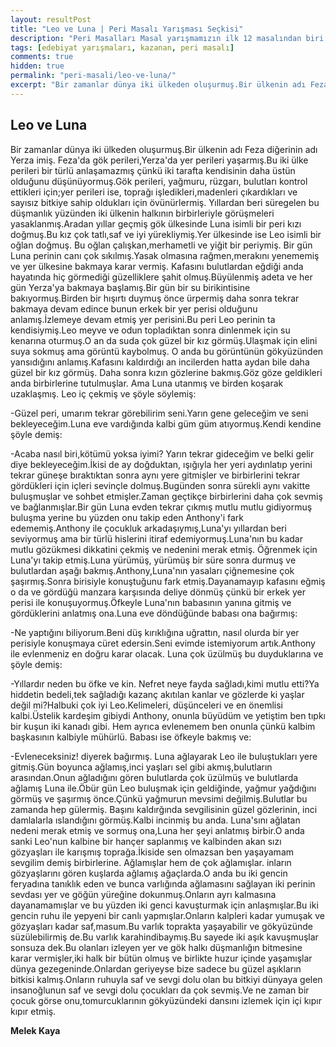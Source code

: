 ```yaml
---
layout: resultPost
title: "Leo ve Luna | Peri Masalı Yarışması Seçkisi"
description: "Peri Masalları Masal yarışmamızın ilk 12 masalından biri Melek Kaya'nın kaleminden..."
tags: [edebiyat yarışmaları, kazanan, peri masalı]
comments: true
hidden: true
permalink: "peri-masali/leo-ve-luna/"
excerpt: "Bir zamanlar dünya iki ülkeden oluşurmuş.Bir ülkenin adı Feza diğerinin adı Yerza imiş. Feza'da gök perileri,Yerza'da yer perileri yaşarmış.Bu iki ülke perileri bir türlü anlaşamazmış çünkü iki tarafta kendisinin daha üstün olduğunu düşünüyormuş.Gök perileri, yağmuru, rüzgarı, bulutları kontrol ettikleri için;yer perileri ise, toprağı işledikleri,madenleri çıkardıkları ve sayısız bitkiye sahip oldukları için övünürlermiş. Yıllardan beri süregelen bu düşmanlık yüzünden iki ülkenin halkının birbirleriyle görüşmeleri yasaklanmış.Aradan yıllar geçmiş gök ülkesinde Luna isimli bir peri kızı doğmuş.Bu kız çok tatlı,saf ve iyi yürekliymiş.Yer ülkesinde ise Leo isimli bir oğlan doğmuş. Bu oğlan çalışkan,merhametli ve yiğit bir periymiş. Bir gün Luna perinin canı çok sıkılmış.Yasak olmasına rağmen,merakını yenememiş ve yer ülkesine bakmaya karar vermiş. Kafasını bulutlardan eğdiği anda hayatında hiç görmediği güzelliklere şahit olmuş.Büyülenmiş adeta ve her gün Yerza'ya bakmaya başlamış.Bir gün bir su birikintisine bakıyormuş.Birden bir hışırtı duymuş önce ürpermiş daha sonra tekrar bakmaya devam edince bunun erkek bir yer perisi olduğunu anlamış.İzlemeye devam etmiş yer perisini.Bu peri Leo perinin ta kendisiymiş.Leo meyve ve odun topladıktan sonra dinlenmek için su kenarına oturmuş.O an da suda çok güzel bir kız görmüş.Ulaşmak için elini suya sokmuş ama görüntü kaybolmuş. O anda bu görüntünün gökyüzünden yansıdığını anlamış.Kafasını kaldırdığı an incilerden hatta aydan bile daha güzel bir kız görmüş. Daha sonra kızın gözlerine bakmış.Göz göze geldikleri anda birbirlerine tutulmuşlar. Ama Luna utanmış ve birden koşarak uzaklaşmış. Leo iç çekmiş ve şöyle söylemiş:"
---
```


## Leo ve Luna

Bir zamanlar dünya iki ülkeden oluşurmuş.Bir ülkenin adı Feza diğerinin adı Yerza imiş. Feza'da gök perileri,Yerza'da yer perileri yaşarmış.Bu iki ülke perileri bir türlü anlaşamazmış çünkü iki tarafta kendisinin daha üstün olduğunu düşünüyormuş.Gök perileri, yağmuru, rüzgarı, bulutları kontrol ettikleri için;yer perileri ise, toprağı işledikleri,madenleri çıkardıkları ve sayısız bitkiye sahip oldukları için övünürlermiş. Yıllardan beri süregelen bu düşmanlık yüzünden iki ülkenin halkının birbirleriyle görüşmeleri yasaklanmış.Aradan yıllar geçmiş gök ülkesinde Luna isimli bir peri kızı doğmuş.Bu kız çok tatlı,saf ve iyi yürekliymiş.Yer ülkesinde ise Leo isimli bir oğlan doğmuş. Bu oğlan çalışkan,merhametli ve yiğit bir periymiş. Bir gün Luna perinin canı çok sıkılmış.Yasak olmasına rağmen,merakını yenememiş ve yer ülkesine bakmaya karar vermiş. Kafasını bulutlardan eğdiği anda hayatında hiç görmediği güzelliklere şahit olmuş.Büyülenmiş adeta ve her gün Yerza'ya bakmaya başlamış.Bir gün bir su birikintisine bakıyormuş.Birden bir hışırtı duymuş önce ürpermiş daha sonra tekrar bakmaya devam edince bunun erkek bir yer perisi olduğunu anlamış.İzlemeye devam etmiş yer perisini.Bu peri Leo perinin ta kendisiymiş.Leo meyve ve odun topladıktan sonra dinlenmek için su kenarına oturmuş.O an da suda çok güzel bir kız görmüş.Ulaşmak için elini suya sokmuş ama görüntü kaybolmuş. O anda bu görüntünün gökyüzünden yansıdığını anlamış.Kafasını kaldırdığı an incilerden hatta aydan bile daha güzel bir kız görmüş. Daha sonra kızın gözlerine bakmış.Göz göze geldikleri anda birbirlerine tutulmuşlar. Ama Luna utanmış ve birden koşarak uzaklaşmış. Leo iç çekmiş ve şöyle söylemiş:  

-Güzel peri, umarım tekrar görebilirim seni.Yarın gene geleceğim ve seni bekleyeceğim.Luna eve vardığında kalbi güm güm atıyormuş.Kendi kendine şöyle demiş:  

-Acaba nasıl biri,kötümü yoksa iyimi? Yarın tekrar gideceğim ve belki gelir diye bekleyeceğim.İkisi de ay doğduktan, ışığıyla her yeri aydınlatıp yerini tekrar güneşe bıraktıktan sonra aynı yere gitmişler ve birbirlerini tekrar gördükleri için içleri sevinçle dolmuş.Bugünden sonra sürekli aynı vakitte buluşmuşlar ve sohbet etmişler.Zaman geçtikçe birbirlerini daha çok sevmiş ve bağlanmışlar.Bir gün Luna evden tekrar çıkmış mutlu mutlu gidiyormuş buluşma yerine bu yüzden onu takip eden Anthony'i fark edememiş.Anthony ile çocukluk arkadaşıymış,Luna'yı yıllardan beri seviyormuş ama bir türlü hislerini itiraf edemiyormuş.Luna'nın bu kadar mutlu gözükmesi dikkatini çekmiş ve nedenini merak etmiş. Öğrenmek için Luna'yı takip etmiş.Luna yürümüş, yürümüş bir süre sonra durmuş ve bulutlardan aşağı bakmış.Anthony,Luna'nın yasaları çiğnemesine çok şaşırmış.Sonra birisiyle konuştuğunu fark etmiş.Dayanamayıp kafasını eğmiş o da ve gördüğü manzara karşısında deliye dönmüş çünkü bir erkek yer perisi ile konuşuyormuş.Öfkeyle Luna'nın babasının yanına gitmiş ve gördüklerini anlatmış ona.Luna eve döndüğünde babası ona bağırmış:  

 -Ne yaptığını biliyorum.Beni düş kırıklığına uğrattın, nasıl olurda bir yer perisiyle konuşmaya cüret edersin.Seni evimde istemiyorum artık.Anthony ile evlenmeniz en doğru karar olacak. Luna çok üzülmüş bu duyduklarına ve şöyle demiş:  

-Yıllardır neden bu öfke ve kin. Nefret neye fayda sağladı,kimi mutlu etti?Ya hiddetin bedeli,tek sağladığı kazanç akıtılan kanlar ve gözlerde ki yaşlar değil mi?Halbuki çok iyi Leo.Kelimeleri, düşünceleri ve en önemlisi kalbi.Üstelik kardeşim gibiydi Anthony, onunla büyüdüm ve yetiştim ben tıpkı bir kuşun iki kanadı gibi. Hem ayrıca evlenemem ben onunla çünkü kalbim başkasının kalbiyle mühürlü. Babası ise öfkeyle bakmış ve:  

-Evleneceksiniz! diyerek bağırmış. Luna ağlayarak Leo ile buluştukları yere gitmiş.Gün boyunca ağlamış,inci yaşları sel gibi akmış,bulutların arasından.Onun ağladığını gören bulutlarda çok üzülmüş ve bulutlarda ağlamış Luna ile.Öbür gün Leo buluşmak için geldiğinde, yağmur yağdığını görmüş ve şaşırmış önce.Çünkü yağmurun mevsimi değilmiş.Bulutlar bu zamanda hep gülermiş. Başını kaldırğında sevgilisinin güzel gözlerinin, inci damlalarla ıslandığını görmüş.Kalbi incinmiş bu anda. Luna'sını ağlatan nedeni merak etmiş ve sormuş ona,Luna her şeyi anlatmış birbir.O anda sanki Leo'nun kalbine bir hançer saplanmış ve kalbinden akan sızı gözyaşları ile karışmış toprağa.İkiside sen olmazsan ben yaşayamam sevgilim demiş birbirlerine. Ağlamışlar hem de çok ağlamışlar. inların gözyaşlarını gören kuşlarda ağlamış ağaçlarda.O anda bu iki gencin feryadına tanıklık eden ve bunca varlığında ağlamasını sağlayan iki perinin sevdası yer ve göğün yüreğine dokunmuş.Onların ayrı kalmasına dayanamamışlar ve bu yüzden iki genci kavuşturmak için anlaşmışlar.Bu iki gencin ruhu ile yepyeni bir canlı yapmışlar.Onların kalpleri kadar yumuşak ve gözyaşları kadar saf,masum.Bu varlık toprakta yaşayabilir ve gökyüzünde süzülebilirmiş de.Bu varlık karahindibaymış.Bu sayede iki aşık kavuşmuşlar sonsuza dek.Bu olanları izleyen yer ve gök halkı düşmanlığın bitmesine karar vermişler,iki halk bir bütün olmuş ve birlikte huzur içinde yaşamışlar dünya gezegeninde.Onlardan geriyeyse bize sadece bu güzel aşıkların bitkisi kalmış.Onların ruhuyla saf ve sevgi dolu olan bu bitkiyi dünyaya gelen insanoğlunun saf ve sevgi dolu çocukları da çok sevmiş.Ve ne zaman bir çocuk görse onu,tomurcuklarının gökyüzündeki dansını izlemek için içi kıpır kıpır etmiş.  

**Melek Kaya**
